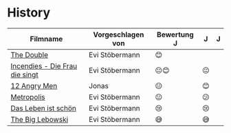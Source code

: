 # History

|Filmname                                                                   |Vorgeschlagen von|Bewertung J   |  J  |  J  |
|---------------------------------------------------------------------------|-----------------|--------------|-----|-----|
|[The Double](https://www.imdb.com/title/tt1825157/)                        |Evi Stöbermann   |😊            |     |     |
|[Incendies - Die Frau die singt](https://www.imdb.com/title/tt1255953/)    |Evi Stöbermann   |😐😊          |  😐 |     |
|[12 Angry Men](https://www.imdb.com/title/tt0050083/)                      |Jonas            |😐            |  😊 |     |
|[Metropolis](https://www.imdb.com/title/tt0017136/)                        |Evi Stöbermann   |😐            |  😕 |     |
|[Das Leben ist schön](https://www.imdb.com/title/tt0118799/)               |Evi Stöbermann   |😢            |  😢 |     |
|[The Big Lebowski](https://www.imdb.com/title/tt0118715/)                  |Evi Stöbermann   |😅            |  😅 |     |
